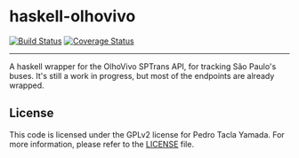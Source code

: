 haskell-olhovivo
================
[![Build Status](https://travis-ci.org/yamadapc/haskell-olhovivo.svg?branch=master)](https://travis-ci.org/yamadapc/haskell-olhovivo)
[![Coverage Status](https://coveralls.io/repos/yamadapc/haskell-olhovivo/badge.svg)](https://coveralls.io/r/yamadapc/haskell-olhovivo)
- - -
A haskell wrapper for the OlhoVivo SPTrans API, for tracking São Paulo's buses.
It's still a work in progress, but most of the endpoints are already wrapped.

## License
This code is licensed under the GPLv2 license for Pedro Tacla Yamada. For more
information, please refer to the [LICENSE](/LICENSE) file.
